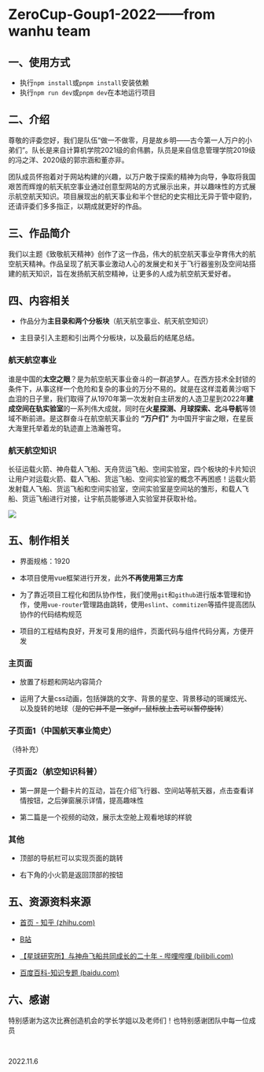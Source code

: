 # ZeroCup-Goup1-2022——from wanhu team

## 一、使用方式
*   执行`npm install`或`pnpm install`安装依赖
*   执行`npm run dev`或`pnpm dev`在本地运行项目

## 二、介绍

尊敬的评委您好，我们是队伍“做一不做零，月是故乡明——古今第一人万户的小弟们”。队长是来自计算机学院2021级的俞伟鹏，队员是来自信息管理学院2019级的冯之洋、2020级的郭宗涵和董亦非。

团队成员怀抱着对于网站构建的兴趣，以万户敢于探索的精神为向导，争取将我国艰苦而辉煌的航天航空事业通过创意型网站的方式展示出来，并以趣味性的方式展示航空航天知识。项目展现出的航天事业和半个世纪的史实相比无异于管中窥豹，还请评委们多多指正，以期成就更好的作品。

## 三、作品简介

​ ​我们以主题《致敬航天精神》创作了这一作品，伟大的航空航天事业孕育伟大的航空航天精神。作品呈现了航天事业激动人心的发展史和关于飞行器鉴别及空间站搭建的航天知识，旨在发扬航天航空精神，让更多的人成为航空航天爱好者。


## 四、内容相关

*   作品分为**主目录和两个分板块**（航天航空事业、航天航空知识）

*   主目录引入主题和引出两个分板块，以及最后的结尾总结。

### 航天航空事业

​谁是中国的**太空之眼**？是为航空航天事业奋斗的一群追梦人。在西方技术全封锁的条件下，从事这样一个危险和复杂的事业的万分不易的。就是在这样混着黄沙咽下血泪的日子里，我们取得了从1970年第一次发射自主研发的人造卫星到2022年**建成空间在轨实验室**的一系列伟大成就，同时在**火星探测、月球探索、北斗导航**等领域不断前进。是这群奋斗在航空航天事业的 **“万户们”** 为中国开宇宙之眼，在星辰大海里托举着龙的轨迹直上浩瀚苍穹。

### 航天航空知识

长征运载火箭、神舟载人飞船、天舟货运飞船、空间实验室，四个板块的卡片知识让用户对运载火箭、载人飞船、货运飞船、空间实验室的概念不再困惑！运载火箭发射载人飞船、货运飞船和空间实验室，空间实验室是空间站的雏形，和载人飞船、货运飞船进行对接，让宇航员能够进入实验室并获取补给。


![](image/image_liQaaBTWii.png)

## 五、制作相关
*   界面规格：1920

*   本项目使用vue框架进行开发，此外**不再使用第三方库**

*   为了靠近项目工程化和团队协作性，我们使用`git`和`github`进行版本管理和协作，使用`vue-router`管理路由跳转，使用`eslint`、`commitizen`等插件提高团队协作的代码结构规范

*   项目的工程结构良好，开发可复用的组件，页面代码与组件代码分离，方便开发

### 主页面

*   放置了标题和网站内容简介

*   运用了大量css动画，包括弹跳的文字、背景的星空、背景移动的斑斓炫光、以及旋转的地球（~~是的它并不是一张gif，鼠标放上去可以暂停旋转~~）

### 子页面1（中国航天事业简史）

（待补充）

### 子页面2（航空知识科普）

*   第一屏是一个翻卡片的互动，旨在介绍飞行器、空间站等航天器，点击查看详情按钮，之后弹窗展示详情，提高趣味性

*   第二篇是一个视频的动效，展示太空舱上观看地球的样貌

### 其他

*   顶部的导航栏可以实现页面的跳转

*   右下角的小火箭是返回顶部的按钮

## 五、资源资料来源

*   [首页 - 知乎 (zhihu.com)](https://www.zhihu.com/ "首页 - 知乎 (zhihu.com)")

*   [B站](https://www.bilibili.com/ "B站")

*   [【星球研究所】与神舟飞船共同成长的二十年 - 哔哩哔哩 (bilibili.com)](https://www.bilibili.com/read/cv4011969/ "【星球研究所】与神舟飞船共同成长的二十年 - 哔哩哔哩 (bilibili.com)")

*   [百度百科-知识专题 (baidu.com)](https://baike.baidu.com/wapui/subpage/knowledgetopic?id=d49633ff24bfba96d1354ef5 "百度百科-知识专题 (baidu.com)")

## 六、感谢

​	特别感谢为这次比赛创造机会的学长学姐以及老师们！也特别感谢团队中每一位成员

​

&#x9;											 				2022.11.6
